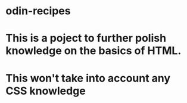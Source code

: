 # odin-recipes

# This is a poject to further polish knowledge on the basics of HTML.
# This won't take into account any CSS knowledge
